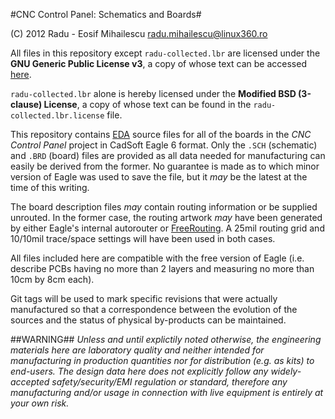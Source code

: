 #CNC Control Panel: Schematics and Boards#

(C) 2012 Radu - Eosif Mihailescu <radu.mihailescu@linux360.ro>

All files in this repository except `radu-collected.lbr` are licensed under the
**GNU Generic Public License v3**, a copy of whose text can be accessed
 [here](http://www.gnu.org/licenses/gpl.html).

`radu-collected.lbr` alone is hereby licensed under the **Modified BSD (3-clause) License**, a copy of whose text can be found in the `radu-collected.lbr.license` file.

This repository contains [EDA](http://en.wikipedia.org/wiki/Electronic_design_automation) source files for all of the boards in the *CNC Control Panel* project in CadSoft Eagle 6 format. Only the `.SCH` (schematic) and `.BRD` (board) files are provided as all data needed for manufacturing can easily be derived from the former. No guarantee is made as to which minor version of Eagle was used to save the file, but it *may* be the latest at the time of this writing.

The board description files *may* contain routing information or be supplied unrouted. In the former case, the routing artwork *may* have been generated by either Eagle's internal autorouter or [FreeRouting](http://www.freerouting.net/). A 25mil routing grid and 10/10mil trace/space settings will have been used in both cases.

All files included here are compatible with the free version of Eagle (i.e. describe PCBs having no more than 2 layers and measuring no more than 10cm by 8cm each).

Git tags will be used to mark specific revisions that were actually manufactured so that a correspondence between the evolution of the sources and the status of physical by-products can be maintained.

##WARNING##
*Unless and until explictily noted otherwise, the engineering materials here are laboratory quality and neither intended for manufacturing in production quantities nor for distribution (e.g. as kits) to end-users. The design data here does not explicitly follow any widely-accepted safety/security/EMI regulation or standard, therefore any manufacturing and/or usage in connection with live equipment is entirely at your own risk.*
